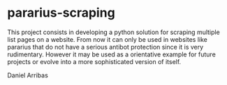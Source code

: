 # pararius-scraping
This project consists in developing a python solution for scraping multiple list pages on a website.
From now it can only be used in websites like pararius that do not have a serious antibot protection
since it is very rudimentary.
However it may be used as a orientative example for future projects or evolve into a more sophisticated version of itself.

Daniel Arribas
